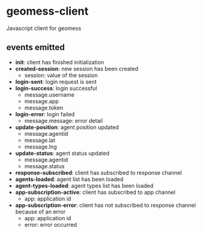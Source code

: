 geomess-client
==============

Javascript client for geomess


events emitted
---------

* **init**: client has finished initialization
* **created-session**: new session has been created
	* session: value of the session
* **login-sent**: login request is sent
* **login-success**: login successful
	* message.username
	* message.app
	* message.token
* **login-error**: login failed
	* message.message: error detail
* **update-position**: agent position updated
	* message.agentid
	* message.lat
	* message.lng
* **update-status**: agent status updated
	* message.agentid
	* message.status
* **response-subscribed**: client has subscribed to response channel
* **agents-loaded**: agent list has been loaded
* **agent-types-loaded**: agent types list has been loaded
* **app-subscription-active**: client has subscribed to app channel
	* app: application id
* **app-subscription-error**: client has not subscribed to response channel because of an error
	* app: application id
	* error: error occurred
	
